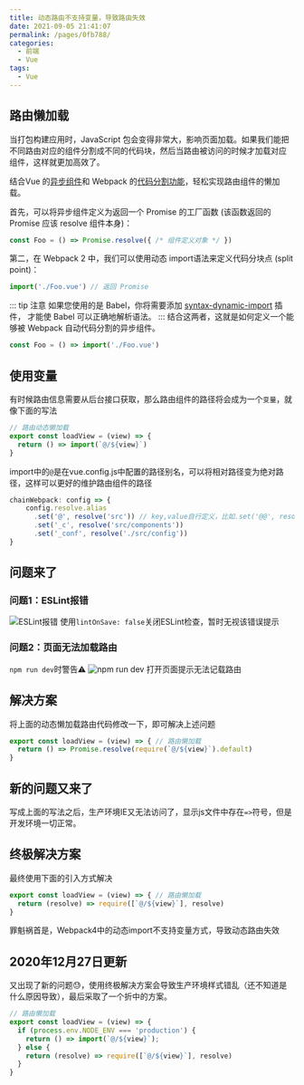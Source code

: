```yaml
---
title: 动态路由不支持变量，导致路由失效
date: 2021-09-05 21:41:07
permalink: /pages/0fb788/
categories:
  - 前端
  - Vue
tags:
  - Vue
---
```


## 路由懒加载
当打包构建应用时，JavaScript 包会变得非常大，影响页面加载。如果我们能把不同路由对应的组件分割成不同的代码块，然后当路由被访问的时候才加载对应
组件，这样就更加高效了。

结合Vue 的[异步组件](https://cn.vuejs.org/v2/guide/components-dynamic-async.html#%E5%BC%82%E6%AD%A5%E7%BB%84%E4%BB%B6)和 
Webpack 的[代码分割功能](https://doc.webpack-china.org/guides/code-splitting-async/#require-ensure-/)，轻松实现路由组件的懒加载。

首先，可以将异步组件定义为返回一个 Promise 的工厂函数 (该函数返回的 Promise 应该 resolve 组件本身)：
```js
const Foo = () => Promise.resolve({ /* 组件定义对象 */ })
```
第二，在 Webpack 2 中，我们可以使用动态 import语法来定义代码分块点 (split point)：
```js
import('./Foo.vue') // 返回 Promise
```

::: tip 注意
如果您使用的是 Babel，你将需要添加 [syntax-dynamic-import](https://babeljs.io/docs/plugins/syntax-dynamic-import/) 插件，
才能使 Babel 可以正确地解析语法。
:::
结合这两者，这就是如何定义一个能够被 Webpack 自动代码分割的异步组件。
```js
const Foo = () => import('./Foo.vue')
```

## 使用变量
有时候路由信息需要从后台接口获取，那么路由组件的路径将会成为一个`变量`，就像下面的写法
```js
// 路由动态懒加载
export const loadView = (view) => {
  return () => import(`@/${view}`)
}
```
import中的`@`是在vue.config.js中配置的路径别名，可以将相对路径变为绝对路径，这样可以更好的维护路由组件的路径
```js
chainWebpack: config => {
    config.resolve.alias
      .set('@', resolve('src')) // key,value自行定义，比如.set('@@', resolve('src/components'))
      .set('_c', resolve('src/components'))
      .set('_conf', resolve('./src/config'))
}
```

## 问题来了
### 问题1：ESLint报错
![ESLint报错](https://cdn.jsdelivr.net/gh/kimentanm/image-store/img/20201222222618.png)
使用`lintOnSave: false`关闭ESLint检查，暂时无视该错误提示
### 问题2：页面无法加载路由
`npm run dev`时警告⚠️
![npm run dev](https://cdn.jsdelivr.net/gh/kimentanm/image-store/img/20201222223221.png)
打开页面提示无法记载路由

## 解决方案
将上面的动态懒加载路由代码修改一下，即可解决上述问题
```js
export const loadView = (view) => { // 路由懒加载
  return () => Promise.resolve(require(`@/${view}`).default)
}
```

## 新的问题又来了
写成上面的写法之后，生产环境IE又无法访问了，显示js文件中存在`=>`符号，但是开发环境一切正常。

## 终极解决方案
最终使用下面的引入方式解决
```js
export const loadView = (view) => { // 路由懒加载
  return (resolve) => require([`@/${view}`], resolve)
}
```

罪魁祸首是，Webpack4中的动态import不支持变量方式，导致动态路由失效


## 2020年12月27日更新
又出现了新的问题😓，使用终极解决方案会导致生产环境样式错乱（还不知道是什么原因导致），最后采取了一个折中的方案。
```js
// 路由懒加载
export const loadView = (view) => {
  if (process.env.NODE_ENV === 'production') {
    return () => import(`@/${view}`);
  } else {
    return (resolve) => require([`@/${view}`], resolve)
  }
}
```
